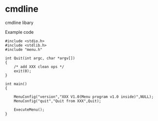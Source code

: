 cmdline
=======

cmdline libary


Example code

    #include <stdio.h>
    #include <stdlib.h>
    #include "menu.h"
    
    int Quit(int argc, char *argv[])
    {
        /* add XXX clean ops */
        exit(0);
    }
    
    int main()
    {
    
        MenuConfig("version","XXX V1.0(Menu program v1.0 inside)",NULL);
        MenuConfig("quit","Quit from XXX",Quit);
        
        ExecuteMenu();
    }
